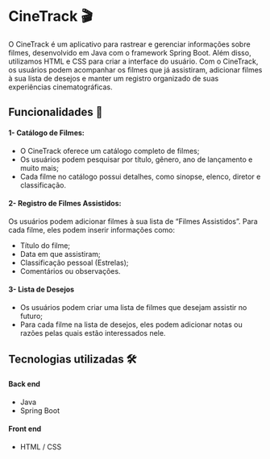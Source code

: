 
# CineTrack 🎬

O CineTrack é um aplicativo para rastrear e gerenciar informações sobre filmes, desenvolvido em Java com o framework Spring Boot. Além disso, utilizamos HTML e CSS para criar a interface do usuário. Com o CineTrack, os usuários podem acompanhar os filmes que já assistiram, adicionar filmes à sua lista de desejos e manter um registro organizado de suas experiências cinematográficas.

## Funcionalidades 🎯
#### 1- Catálogo de Filmes:
- O CineTrack oferece um catálogo completo de filmes;
- Os usuários podem pesquisar por título, gênero, ano de lançamento e muito mais;
- Cada filme no catálogo possui detalhes, como sinopse, elenco, diretor e classificação.
#### 2- Registro de Filmes Assistidos:
Os usuários podem adicionar filmes à sua lista de “Filmes Assistidos”.
Para cada filme, eles podem inserir informações como:
- Título do filme;
- Data em que assistiram;
- Classificação pessoal (Estrelas);
- Comentários ou observações.
#### 3- Lista de Desejos
- Os usuários podem criar uma lista de filmes que desejam assistir no futuro;
- Para cada filme na lista de desejos, eles podem adicionar notas ou razões pelas quais estão interessados nele.



## Tecnologias utilizadas 🛠

#### Back end
- Java
- Spring Boot
#### Front end
- HTML / CSS
